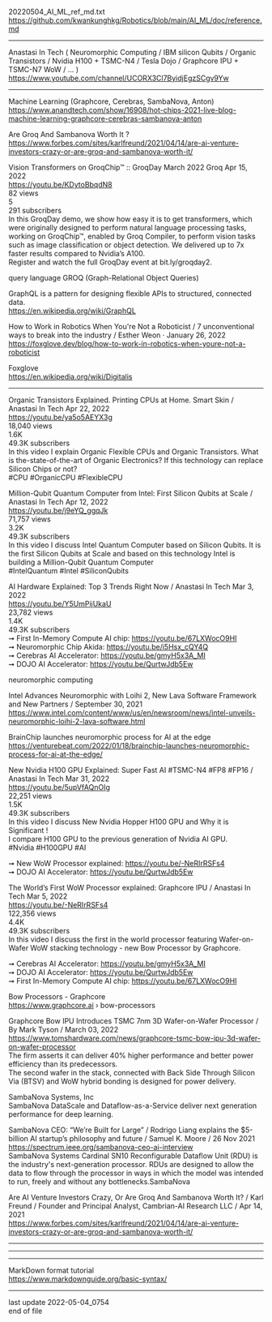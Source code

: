 20220504_AI_ML_ref_md.txt  
  https://github.com/kwankunghkg/Robotics/blob/main/AI_ML/doc/reference.md  
  
-------------------------  
  
Anastasi In Tech ( Neuromorphic Computing / IBM silicon Qubits  / Organic Transistors / Nvidia H100 + TSMC-N4 / Tesla Dojo / Graphcore IPU + TSMC-N7 WoW / ... )  
  https://www.youtube.com/channel/UCORX3Cl7ByidjEgzSCgv9Yw  
  
-------------------------  
  
  
Machine Learning (Graphcore, Cerebras, SambaNova, Anton)  
  https://www.anandtech.com/show/16908/hot-chips-2021-live-blog-machine-learning-graphcore-cerebras-sambanova-anton  
  
Are Groq And Sambanova Worth It ?  
  https://www.forbes.com/sites/karlfreund/2021/04/14/are-ai-venture-investors-crazy-or-are-groq-and-sambanova-worth-it/  
  
  
Vision Transformers on GroqChip™ :: GroqDay March 2022		Groq Apr 15, 2022  
https://youtu.be/KDytoBbqdN8  
82 views  
5  
291 subscribers  
In this GroqDay demo, we show how easy it is to get transformers, which were originally designed to perform natural language processing tasks, working on GroqChip™, enabled by Groq Compiler, to perform vision tasks such as image classification or object detection. We delivered up to 7x faster results compared to Nvidia’s A100.    
Register and watch the full GroqDay event at bit.ly/groqday2.  
    
  
  
query language GROQ (Graph-Relational Object Queries)   
  
GraphQL is a pattern for designing flexible APIs to structured, connected data.   
  https://en.wikipedia.org/wiki/GraphQL  
  
  
How to Work in Robotics When You're Not a Roboticist / 7 unconventional ways to break into the industry / Esther Weon ·  January 26, 2022  
  https://foxglove.dev/blog/how-to-work-in-robotics-when-youre-not-a-roboticist  
  
Foxglove  
  https://en.wikipedia.org/wiki/Digitalis  
  
  
-------------------------  
  
  
Organic Transistors Explained. Printing CPUs at Home. Smart Skin / Anastasi In Tech Apr 22, 2022  
https://youtu.be/ya5o5AEYX3g  
18,040 views  
1.6K  
49.3K subscribers  
In this video I explain Organic Flexible CPUs and Organic Transistors. What is the-state-of-the-art of Organic Electronics? If this technology can replace Silicon Chips or not?  
#CPU #OrganicCPU #FlexibleCPU  
  
  
Million-Qubit Quantum Computer from Intel: First Silicon Qubits at Scale / Anastasi In Tech Apr 12, 2022  
https://youtu.be/j9eYQ_ggqJk  
71,757 views  
3.2K  
49.3K subscribers  
In this video I discuss Intel Quantum Computer based on Silicon Qubits. It is the first Silicon Qubits at Scale and based on this technology Intel is building a Million-Qubit Quantum Computer  
#IntelQuantum #Intel #SiliconQubits  
  
  
AI Hardware Explained: Top 3 Trends Right Now / Anastasi In Tech Mar 3, 2022  
https://youtu.be/Y5UmPijUkaU  
23,782 views  
1.4K  
49.3K subscribers  
➞ First In-Memory Compute AI chip: https://youtu.be/67LXWocO9HI  
➞ Neuromorphic Chip Akida: https://youtu.be/i5Hsx_cQY4Q  
➞ Cerebras AI Accelerator: https://youtu.be/gmyH5x3A_MI  
➞ DOJO AI Accelerator: https://youtu.be/QurtwJdb5Ew  
  
neuromorphic computing  
  
Intel Advances Neuromorphic with Loihi 2, New Lava Software Framework and New Partners / September 30, 2021  
  https://www.intel.com/content/www/us/en/newsroom/news/intel-unveils-neuromorphic-loihi-2-lava-software.html  
  
BrainChip launches neuromorphic process for AI at the edge  
  https://venturebeat.com/2022/01/18/brainchip-launches-neuromorphic-process-for-ai-at-the-edge/  
  
  
New Nvidia H100 GPU Explained: Super Fast AI #TSMC-N4 #FP8 #FP16 / Anastasi In Tech Mar 31, 2022  
https://youtu.be/5upVfAQnOIg  
22,251 views  
1.5K  
49.3K subscribers  
In this video I discuss New Nvidia Hopper H100 GPU and Why it is Significant !  
I compare H100 GPU to the previous generation of Nvidia AI GPU.  
#Nvidia #H100GPU #AI  
  
➞ New WoW Processor explained: https://youtu.be/-NeRIrRSFs4  
➞ DOJO AI Accelerator: https://youtu.be/QurtwJdb5Ew  
  
  
The World’s First WoW Processor explained: Graphcore IPU / Anastasi In Tech Mar 5, 2022  
https://youtu.be/-NeRIrRSFs4  
122,356 views  
4.4K  
49.3K subscribers  
In this video I discuss the first in the world processor featuring Wafer-on-Wafer WoW stacking technology - new Bow Processor by Graphcore.   
  
➞ Cerebras AI Accelerator: https://youtu.be/gmyH5x3A_MI  
➞ DOJO AI Accelerator: https://youtu.be/QurtwJdb5Ew  
➞ First In-Memory Compute AI chip: https://youtu.be/67LXWocO9HI  
  
Bow Processors - Graphcore  
https://www.graphcore.ai › bow-processors  
  
Graphcore Bow IPU Introduces TSMC 7nm 3D Wafer-on-Wafer Processor / By Mark Tyson / March 03, 2022  
  https://www.tomshardware.com/news/graphcore-tsmc-bow-ipu-3d-wafer-on-wafer-processor  
	The firm asserts it can deliver 40% higher performance and better power efficiency than its predecessors.  
	The second wafer in the stack, connected with Back Side Through Silicon Via (BTSV) and WoW hybrid bonding is designed for power delivery.  
  
  
SambaNova Systems, Inc  
  SambaNova DataScale and Dataflow-as-a-Service deliver next generation performance for deep learning.  
  
SambaNova CEO: “We’re Built for Large” / Rodrigo Liang explains the $5-billion AI startup’s philosophy and future / Samuel K. Moore / 26 Nov 2021   
  https://spectrum.ieee.org/sambanova-ceo-ai-interview  
	 SambaNova Systems Cardinal SN10 Reconfigurable Dataflow Unit (RDU) is the industry's next-generation processor. RDUs are designed to allow the data to flow through the processor in ways in which the model was intended to run, freely and without any bottlenecks.SambaNova   
  
  
Are AI Venture Investors Crazy, Or Are Groq And Sambanova Worth It? / Karl Freund / Founder and Principal Analyst, Cambrian-AI Research LLC / Apr 14, 2021  
  https://www.forbes.com/sites/karlfreund/2021/04/14/are-ai-venture-investors-crazy-or-are-groq-and-sambanova-worth-it/  
  
  
  
-------------------------  

-------------------------  

-------------------------  
  
MarkDown format tutorial  
  https://www.markdownguide.org/basic-syntax/  
  
  
-------------------------  
last update 2022-05-04_0754  
end of file  
